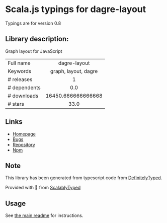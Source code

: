 
# Scala.js typings for dagre-layout

Typings are for version 0.8

## Library description:
Graph layout for JavaScript

|                    |                 |
| ------------------ | :-------------: |
| Full name          | dagre-layout |
| Keywords           | graph, layout, dagre |
| # releases         | 1 |
| # dependents       | 0.0 |
| # downloads        | 16450.666666666668 |
| # stars            | 33.0 |

## Links
- [Homepage](https://github.com/tylingsoft/dagre-layout#readme)
- [Bugs](https://github.com/tylingsoft/dagre-layout/issues)
- [Repository](https://github.com/tylingsoft/dagre-layout)
- [Npm](https://www.npmjs.com/package/dagre-layout)
    


## Note
This library has been generated from typescript code from [DefinitelyTyped](https://definitelytyped.org).

Provided with :purple_heart: from [ScalablyTyped](https://github.com/oyvindberg/ScalablyTyped)

## Usage
See [the main readme](../../readme.md) for instructions.


